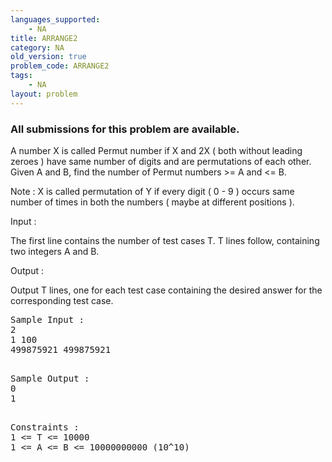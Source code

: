 ```yaml
---
languages_supported:
    - NA
title: ARRANGE2
category: NA
old_version: true
problem_code: ARRANGE2
tags:
    - NA
layout: problem
---
```

###  All submissions for this problem are available. 

A number X is called Permut number if X and 2X ( both without leading zeroes ) have same number of digits and are permutations of each other. Given A and B, find the number of Permut numbers >= A and <= B.

Note : X is called permutation of Y if every digit ( 0 - 9 ) occurs same number of times in both the numbers ( maybe at different positions ).

Input :

The first line contains the number of test cases T. T lines follow, containing two integers A and B.

Output :

Output T lines, one for each test case containing the desired answer for the corresponding test case.

<pre>
Sample Input :
2
1 100
499875921 499875921

</pre>
<pre>
Sample Output :
0
1

</pre>
<pre>
Constraints :
1 <= T <= 10000
1 <= A <= B <= 10000000000 (10^10)
</pre>